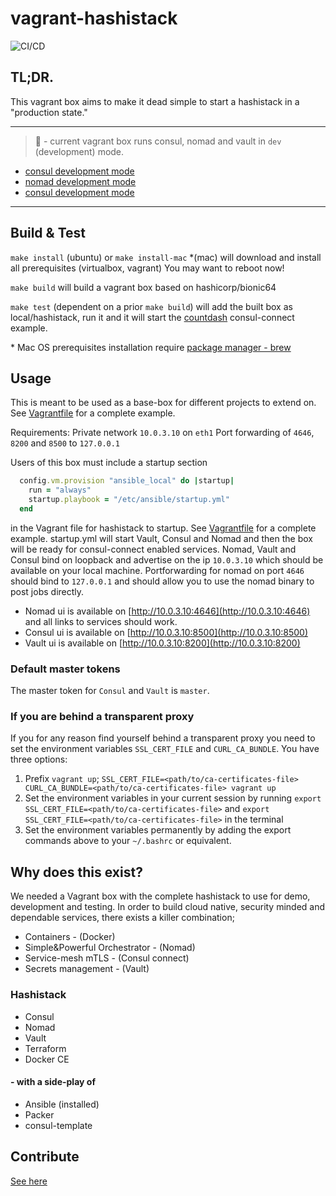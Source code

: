 # vagrant-hashistack
![CI/CD](https://github.com/fredrikhgrelland/vagrant-hashistack/workflows/CI/CD/badge.svg)

## TL;DR.
This vagrant box aims to make it dead simple to start a hashistack in a "production state."

---
> 🚧 - current vagrant box runs consul, nomad and vault in `dev` (development) mode.
- [consul development mode](https://learn.hashicorp.com/consul/getting-started/agent)
- [nomad development mode](https://learn.hashicorp.com/nomad/getting-started/running)
- [consul development mode](https://www.vaultproject.io/docs/concepts/dev-server)
---
## Build & Test
`make install` (ubuntu) or `make install-mac` *(mac) will download and install all prerequisites (virtualbox, vagrant) You may want to reboot now!

`make build` will build a vagrant box based on hashicorp/bionic64

`make test` (dependent on a prior `make build`) will add the built box as local/hashistack, run it and it will start the [countdash](https://www.nomadproject.io/docs/integrations/consul-connect/) consul-connect example.

\* Mac OS prerequisites installation require [package manager - brew](https://brew.sh/)
## Usage
This is meant to be used as a base-box for different projects to extend on. See [Vagrantfile](./Vagrantfile) for a complete example.

Requirements:
Private network `10.0.3.10` on `eth1`
Port forwarding of `4646`, `8200` and `8500` to `127.0.0.1`

Users of this box must include a startup section
```ruby
  config.vm.provision "ansible_local" do |startup|
    run = "always"
    startup.playbook = "/etc/ansible/startup.yml"
  end
```
in the Vagrant file for hashistack to startup. See [Vagrantfile](Vagrantfile) for a complete example.
startup.yml will start Vault, Consul and Nomad and then the box will be ready for consul-connect enabled services.
Nomad, Vault and Consul bind on loopback and advertise on the ip `10.0.3.10` which should be available on your local machine.
Portforwarding for nomad on port `4646` should bind to `127.0.0.1` and should allow you to use the nomad binary to post jobs directly.
- Nomad ui is available on [http://10.0.3.10:4646](http://10.0.3.10:4646) and all links to services should work.
- Consul ui is available on [http://10.0.3.10:8500](http://10.0.3.10:8500)
- Vault ui is available on [http://10.0.3.10:8200](http://10.0.3.10:8200)

### Default master tokens
The master token for `Consul` and `Vault` is `master`.

### If you are behind a transparent proxy
If you for any reason find yourself behind a transparent proxy you need to set the environment variables `SSL_CERT_FILE` and `CURL_CA_BUNDLE`. You have three options:
1. Prefix `vagrant up`; `SSL_CERT_FILE=<path/to/ca-certificates-file> CURL_CA_BUNDLE=<path/to/ca-certificates-file> vagrant up`
2. Set the environment variables in your current session by running `export SSL_CERT_FILE=<path/to/ca-certificates-file>` and `export SSL_CERT_FILE=<path/to/ca-certificates-file>` in the terminal
3. Set the environment variables permanently by adding the export commands above to your `~/.bashrc` or equivalent.

## Why does this exist?
We needed a Vagrant box with the complete hashistack to use for demo, development and testing.
In order to build cloud native, security minded and dependable services, there exists a killer combination;
- Containers - (Docker)
- Simple&Powerful Orchestrator - (Nomad)
- Service-mesh mTLS - (Consul connect)
- Secrets management - (Vault)

### Hashistack
- Consul
- Nomad
- Vault
- Terraform
- Docker CE

#### - with a side-play of
- Ansible (installed)
- Packer
- consul-template

## Contribute
[See here](docs/CONTRIBUTING.md)
